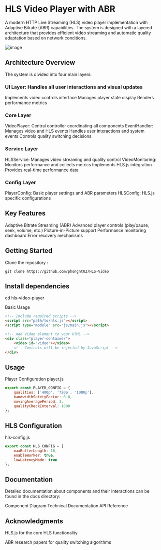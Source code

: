 # HLS Video Player with ABR
A modern HTTP Live Streaming (HLS) video player implementation with Adaptive Bitrate (ABR) capabilities. The system is designed with a layered architecture that provides efficient video streaming and automatic quality adaptation based on network conditions.

![image](https://github.com/user-attachments/assets/3d54c2e7-999d-4b0b-b2bf-af9a947fd10e)

## Architecture Overview
The system is divided into four main layers:

### UI Layer: Handles all user interactions and visual updates
Implements video controls interface
Manages player state display
Renders performance metrics

### Core Layer

VideoPlayer: Central controller coordinating all components
EventHandler: Manages video and HLS events
Handles user interactions and system events
Controls quality switching decisions

### Service Layer

HLSService: Manages video streaming and quality control
VideoMonitoring: Monitors performance and collects metrics
Implements HLS.js integration
Provides real-time performance data

### Config Layer

PlayerConfig: Basic player settings and ABR parameters
HLSConfig: HLS.js specific configurations

## Key Features

Adaptive Bitrate Streaming (ABR)
Advanced player controls (play/pause, seek, volume, etc.)
Picture-in-Picture support
Performance monitoring dashboard
Error recovery mechanisms

## Getting Started

Clone the repository :

`git clone https://github.com/phongnt02/HLS-Video`

## Install dependencies
cd hls-video-player

Basic Usage

```html
<!-- Include required scripts -->
<script src="path/to/hls.js"></script>
<script type="module" src="js/main.js"></script>

<!-- Add video element to your HTML -->
<div class="player-container">
    <video id="video"></video>
    <!-- Controls will be injected by JavaScript -->
</div>
```

## Usage
Player Configuration
player.js

```javascript
export const PLAYER_CONFIG = {
    qualities: ['480p', '720p', '1080p'],
    bandwidthSafetyFactor: 0.8,
    movingAveragePeriod: 3,
    qualityCheckInterval: 1000
};
```

## HLS Configuration
hls-config.js

```javascript
export const HLS_CONFIG = {
    maxBufferLength: 10,
    enableWorker: true,
    lowLatencyMode: true
};
```

## Documentation
Detailed documentation about components and their interactions can be found in the docs directory:

Component Diagram
Technical Documentation
API Reference

## Acknowledgments

HLS.js for the core HLS functionality

ABR research papers for quality switching algorithms
